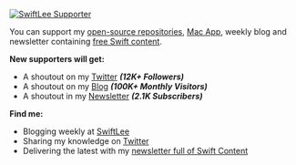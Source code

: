 [![SwiftLee Supporter](https://www.avanderlee.com/public-assets/github_profile_header.jpg)](https://www.avanderlee.com/supporters)

<!--
**AvdLee/AvdLee** is a ✨ _special_ ✨ repository because its `README.md` (this file) appears on your GitHub profile.-->

You can support my [open-source repositories](https://github.com/AvdLee?tab=repositories&q=&type=public&language=), [Mac App](https://rocketsim.app/), weekly blog and newsletter containing [free Swift content](https://www.avanderlee.com).

**New supporters will get:**
- A shoutout on my [Twitter](https://www.twitter.com/twannl) ***(12K+ Followers)***
- A shoutout on my [Blog](https://www.avanderlee.com/supporters) ***(100K+ Monthly Visitors)***
- A shoutout in my [Newsletter](rebrand.ly/6xjvpel) ***(2.1K Subscribers)***

**Find me:**
- Blogging weekly at [SwiftLee](https://www.avanderlee.com)
- Sharing my knowledge on [Twitter](https://www.twitter.com/twannl)
- Delivering the latest with my [newsletter full of Swift Content](rebrand.ly/6xjvpel)
